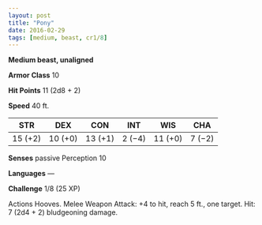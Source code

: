 ```yaml
---
layout: post
title: "Pony"
date: 2016-02-29
tags: [medium, beast, cr1/8]
---
```


**Medium beast, unaligned**

**Armor Class** 10

**Hit Points** 11 (2d8 + 2)

**Speed** 40 ft.

|   STR   |   DEX   |   CON   |   INT   |   WIS   |   CHA   |
|:-----:|:-----:|:-----:|:-----:|:-----:|:-----:|
| 15 (+2) | 10 (+0) | 13 (+1) | 2 (−4) | 11 (+0) | 7 (−2) |

**Senses** passive Perception 10 

**Languages** — 

**Challenge** 1/8 (25 XP) 

Actions Hooves. Melee Weapon Attack: +4 to hit, reach 5 ft., one target. Hit: 7 (2d4 + 2) bludgeoning damage.